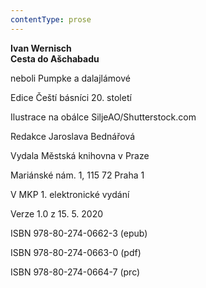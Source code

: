 ```yaml
---
contentType: prose
---
```


**Ivan Wernisch  
Cesta do Ašchabadu**

neboli Pumpke a dalajlámové

  

Edice Čeští básníci 20. století

  

Ilustrace na obálce SiljeAO/Shutterstock.com

  

Redakce Jaroslava Bednářová

  

Vydala Městská knihovna v Praze

  

Mariánské nám. 1, 115 72 Praha 1

  

V MKP 1. elektronické vydání

  

Verze 1.0 z 15. 5. 2020

  

ISBN 978-80-274-0662-3 (epub)

  

ISBN 978-80-274-0663-0 (pdf)

  

ISBN 978-80-274-0664-7 (prc)
